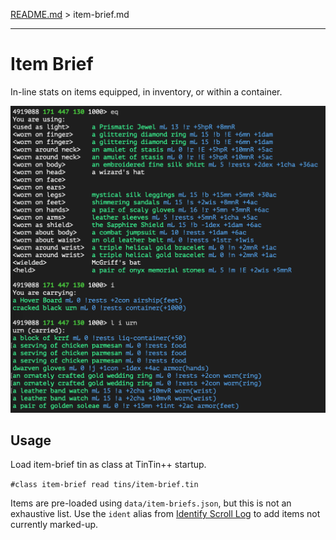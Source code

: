 [README.md](../../../) > item-brief.md

----

# Item Brief

In-line stats on items equipped, in inventory, or within a container.

![](item-brief.png)

## Usage

Load item-brief tin as class at TinTin++ startup.

`#class item-brief read tins/item-brief.tin`

Items are pre-loaded using `data/item-briefs.json`, but this is not an exhaustive list. Use the `ident` alias from [Identify Scroll Log](identif-scroll-log.md) to add items not currently marked-up.


